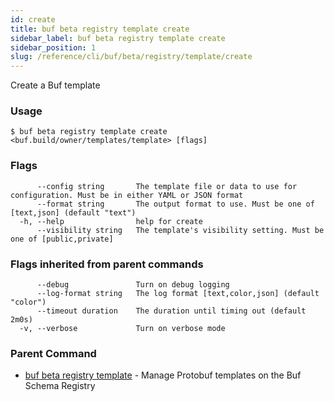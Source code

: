 ```yaml
---
id: create
title: buf beta registry template create
sidebar_label: buf beta registry template create
sidebar_position: 1
slug: /reference/cli/buf/beta/registry/template/create
---
```

Create a Buf template

### Usage
```terminal
$ buf beta registry template create <buf.build/owner/templates/template> [flags]
```

### Flags

```
      --config string       The template file or data to use for configuration. Must be in either YAML or JSON format
      --format string       The output format to use. Must be one of [text,json] (default "text")
  -h, --help                help for create
      --visibility string   The template's visibility setting. Must be one of [public,private]
```

### Flags inherited from parent commands

```
      --debug               Turn on debug logging
      --log-format string   The log format [text,color,json] (default "color")
      --timeout duration    The duration until timing out (default 2m0s)
  -v, --verbose             Turn on verbose mode
```

### Parent Command

* [buf beta registry template](../template)	 - Manage Protobuf templates on the Buf Schema Registry
